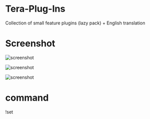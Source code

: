 # Tera-Plug-Ins

Collection of small feature plugins (lazy pack) + English translation

# Screenshot

![screenshot](https://github.com/tera-mod/Tera-Plug-Ins/blob/master/screenshot/01.png)

![screenshot](https://github.com/tera-mod/Tera-Plug-Ins/blob/master/screenshot/02.png)

![screenshot](https://github.com/tera-mod/Tera-Plug-Ins/blob/master/screenshot/03.png)

# command

!set
